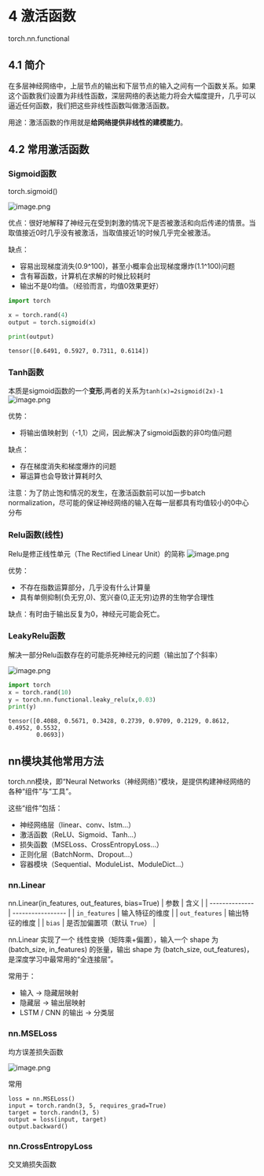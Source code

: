 # 4 激活函数
torch.nn.functional
## 4.1 简介
在多层神经网络中，上层节点的输出和下层节点的输入之间有一个函数关系。如果这个函数我们设置为非线性函数，深层网络的表达能力将会大幅度提升，几乎可以逼近任何函数，我们把这些非线性函数叫做激活函数。

用途：激活函数的作用就是**给网络提供非线性的建模能力**。

## 4.2 常用激活函数

### Sigmoid函数
torch.sigmoid()


![image.png](markdown-img/4激活函数.assets/6c4df72f-cec4-40b6-9dab-df6f1f22eadd.png)

优点：很好地解释了神经元在受到刺激的情况下是否被激活和向后传递的情景。当取值接近0时几乎没有被激活，当取值接近1的时候几乎完全被激活。

缺点：
+ 容易出现梯度消失(0.9^100)，甚至小概率会出现梯度爆炸(1.1^100)问题
+ 含有幂函数，计算机在求解的时候比较耗时
+ 输出不是0均值。（经验而言，均值0效果更好）


```python
import torch

x = torch.rand(4)
output = torch.sigmoid(x)

print(output)
```

    tensor([0.6491, 0.5927, 0.7311, 0.6114])
    

### Tanh函数
本质是sigmoid函数的一个**变形**,两者的关系为`tanh(x)=2sigmoid(2x)-1`
![image.png](markdown-img/4激活函数.assets/057e6004-1052-4e20-9625-5d527559d8e4.png)

优势：
+ 将输出值映射到（-1,1）之间，因此解决了sigmoid函数的非0均值问题

缺点：
+ 存在梯度消失和梯度爆炸的问题
+ 幂运算也会导致计算耗时久

注意：为了防止饱和情况的发生，在激活函数前可以加一步batch normalization，尽可能的保证神经网络的输入在每一层都具有均值较小的0中心分布

### Relu函数(线性)
Relu是修正线性单元（The Rectified Linear Unit）的简称
![image.png](markdown-img/4激活函数.assets/fe762381-0eaf-42d5-836d-c40f0b59ceb5.png)

优势：
+ 不存在指数运算部分，几乎没有什么计算量
+ 具有单侧抑制(负无穷,0)、宽兴奋(0,正无穷)边界的生物学合理性

缺点：有时由于输出反复为0，神经元可能会死亡。

### LeakyRelu函数

解决一部分Relu函数存在的可能杀死神经元的问题（输出加了个斜率）

![image.png](markdown-img/4激活函数.assets/1ce235d0-3ec7-415d-80a5-c6c61e957267.png)


```python
import torch
x = torch.rand(10)
y = torch.nn.functional.leaky_relu(x,0.03)
print(y)
```

    tensor([0.4088, 0.5671, 0.3428, 0.2739, 0.9709, 0.2129, 0.8612, 0.4952, 0.5532,
            0.0693])
    
## nn模块其他常用方法
torch.nn模块，即“Neural Networks（神经网络）”模块，是提供构建神经网络的各种“组件”与“工具”。

这些“组件”包括：
+ 神经网络层（linear、conv、lstm…）
+ 激活函数（ReLU、Sigmoid、Tanh…）
+ 损失函数（MSELoss、CrossEntropyLoss…）
+ 正则化层（BatchNorm、Dropout…）
+ 容器模块（Sequential、ModuleList、ModuleDict…）

### nn.Linear
nn.Linear(in_features, out_features, bias=True)
| 参数             | 含义                |
| -------------- | ----------------- |
| `in_features`  | 输入特征的维度           |
| `out_features` | 输出特征的维度           |
| `bias`         | 是否加偏置项（默认 `True`） |

nn.Linear 实现了一个 线性变换（矩阵乘+偏置），输入一个 shape 为 (batch_size, in_features) 的张量，输出 shape 为 (batch_size, out_features)，是深度学习中最常用的“全连接层”。

常用于：
+ 输入 → 隐藏层映射
+ 隐藏层 → 输出层映射
+ LSTM / CNN 的输出 → 分类层

### nn.MSELoss
均方误差损失函数

![image.png](markdown-img/4激活函数.assets/MSELoss.png)


常用
```
loss = nn.MSELoss()
input = torch.randn(3, 5, requires_grad=True)
target = torch.randn(3, 5)
output = loss(input, target)
output.backward()
```

### nn.CrossEntropyLoss
交叉熵损失函数
